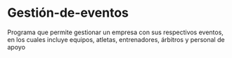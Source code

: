 # Gestión-de-eventos
Programa que permite gestionar un empresa con sus respectivos eventos, en los cuales incluye equipos, atletas, entrenadores, árbitros y personal de apoyo
